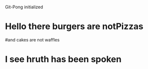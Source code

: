 Git-Pong initialized

# Hello there burgers are notPizzas

#and cakes are not waffles

# I see hruth has been spoken 